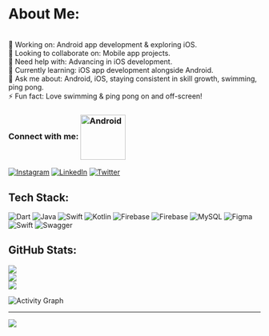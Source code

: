 #  About Me:
<br>🔭 Working on: Android app development & exploring iOS.
<br>👯 Looking to collaborate on: Mobile app projects.
<br>🤝 Need help with: Advancing in iOS development.
<br>🌱 Currently learning: iOS app development alongside Android.
<br>💬 Ask me about: Android, iOS, staying consistent in skill growth, swimming, ping pong.
<br>⚡ Fun fact: Love swimming & ping pong on and off-screen!
  

### Connect with me: <img align="center" alt="Android" width="90" src="https://media.giphy.com/media/X7Oe8SfCbv5GSzDGFl/giphy.gif" />
<!-- ##  Socials: -->
[![Instagram](https://img.shields.io/badge/Instagram-%23E4405F.svg?logo=Instagram&logoColor=white)](https://instagram.com/shreyashpattewar_)
[![LinkedIn](https://img.shields.io/badge/LinkedIn-%230077B5.svg?logo=linkedin&logoColor=white)](https://linkedin.com/in/shreyashpattewardeveloper)
[![Twitter](https://img.shields.io/badge/Twitter-%231DA1F2.svg?logo=Twitter&logoColor=white)](https://twitter.com/shreyashp4) 

##  Tech Stack:
![Dart](https://img.shields.io/badge/dart-%230175C2.svg?style=flat&logo=dart&logoColor=white)
![Java](https://img.shields.io/badge/java-%23ED8B00.svg?style=flat&logo=openjdk&logoColor=white) 
![Swift](https://img.shields.io/badge/swift-F54A2A?style=flat&logo=swift&logoColor=white) 
![Kotlin](https://img.shields.io/badge/kotlin-%237F52FF.svg?style=flat&logo=kotlin&logoColor=white)
![Firebase](https://img.shields.io/badge/firebase-%23039BE5.svg?style=flat&logo=firebase) 
![Firebase](https://img.shields.io/badge/Firebase-039BE5?style=flat&logo=Firebase&logoColor=white) 
![MySQL](https://img.shields.io/badge/mysql-%2300000f.svg?style=flat&logo=mysql&logoColor=white) 
![Figma](https://img.shields.io/badge/figma-%23F24E1E.svg?style=flat&logo=figma&logoColor=white)
![Swift](https://img.shields.io/badge/swift-F54A2A?style=flat&logo=swift&logoColor=white)
![Swagger](https://img.shields.io/badge/-Swagger-%23Clojure?style=flat&logo=swagger&logoColor=white)

## GitHub Stats:
![](https://github-readme-stats.vercel.app/api?username=shreyashp47&theme=nightowl&hide_border=true&include_all_commits=true&count_private=true)<br/>
![](https://github-readme-streak-stats.herokuapp.com/?user=shreyashp47&theme=nightowl&hide_border=true)<br/>
![](https://github-readme-stats.vercel.app/api/top-langs/?username=shreyashp47&theme=nightowl&hide_border=true&include_all_commits=true&count_private=true&layout=compact)

![Activity Graph](https://github-readme-activity-graph.vercel.app/graph?username=shreyashp47&theme=github&hide_border=true&bg_color=0d1117&area_color=1f6fea&line=38d252&point=1f6fea&color=fefefe)

---
[![](https://visitcount.itsvg.in/api?id=shreyashp47&icon=0&color=0)](https://visitcount.itsvg.in)

<!-- Proudly created with GPRM ( https://gprm.itsvg.in ) -->
